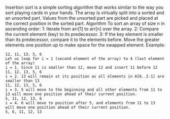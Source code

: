 Insertion sort is a simple sorting algorithm that works similar to the way you sort playing cards in your hands. The array is virtually split into a sorted and an unsorted part. Values from the unsorted part are picked and placed at the correct position in the sorted part.
Algorithm
To sort an array of size n in ascending order:
1: Iterate from arr[1] to arr[n] over the array.
2: Compare the current element (key) to its predecessor.
3: If the key element is smaller than its predecessor, compare it to the elements before. Move the greater elements one position up to make space for the swapped element.
Example:

    12, 11, 13, 5, 6
    Let us loop for i = 1 (second element of the array) to 4 (last element of the array)
    i = 1. Since 11 is smaller than 12, move 12 and insert 11 before 12
    11, 12, 13, 5, 6
    i = 2. 13 will remain at its position as all elements in A[0..I-1] are smaller than 13
    11, 12, 13, 5, 6
    i = 3. 5 will move to the beginning and all other elements from 11 to 13 will move one position ahead of their current position.
    5, 11, 12, 13, 6
    i = 4. 6 will move to position after 5, and elements from 11 to 13 will move one position ahead of their current position.
    5, 6, 11, 12, 13
